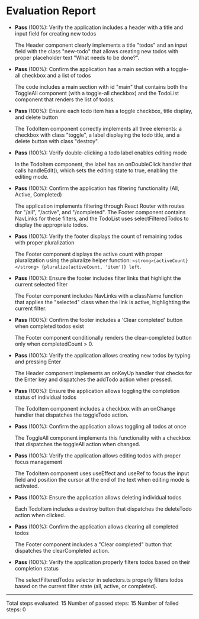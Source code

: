 # Evaluation Report

- **Pass** (100%): Verify the application includes a header with a title and input field for creating new todos
  
  The Header component clearly implements a title "todos" and an input field with the class "new-todo" that allows creating new todos with proper placeholder text "What needs to be done?".

- **Pass** (100%): Confirm the application has a main section with a toggle-all checkbox and a list of todos
  
  The code includes a main section with id "main" that contains both the ToggleAll component (with a toggle-all checkbox) and the TodoList component that renders the list of todos.

- **Pass** (100%): Ensure each todo item has a toggle checkbox, title display, and delete button
  
  The TodoItem component correctly implements all three elements: a checkbox with class "toggle", a label displaying the todo title, and a delete button with class "destroy".

- **Pass** (100%): Verify double-clicking a todo label enables editing mode
  
  In the TodoItem component, the label has an onDoubleClick handler that calls handleEdit(), which sets the editing state to true, enabling the editing mode.

- **Pass** (100%): Confirm the application has filtering functionality (All, Active, Completed)
  
  The application implements filtering through React Router with routes for "/all", "/active", and "/completed". The Footer component contains NavLinks for these filters, and the TodoList uses selectFilteredTodos to display the appropriate todos.

- **Pass** (100%): Verify the footer displays the count of remaining todos with proper pluralization
  
  The Footer component displays the active count with proper pluralization using the pluralize helper function: `<strong>{activeCount}</strong> {pluralize(activeCount, 'item')} left`.

- **Pass** (100%): Ensure the footer includes filter links that highlight the current selected filter
  
  The Footer component includes NavLinks with a className function that applies the "selected" class when the link is active, highlighting the current filter.

- **Pass** (100%): Confirm the footer includes a 'Clear completed' button when completed todos exist
  
  The Footer component conditionally renders the clear-completed button only when completedCount > 0.

- **Pass** (100%): Verify the application allows creating new todos by typing and pressing Enter
  
  The Header component implements an onKeyUp handler that checks for the Enter key and dispatches the addTodo action when pressed.

- **Pass** (100%): Ensure the application allows toggling the completion status of individual todos
  
  The TodoItem component includes a checkbox with an onChange handler that dispatches the toggleTodo action.

- **Pass** (100%): Confirm the application allows toggling all todos at once
  
  The ToggleAll component implements this functionality with a checkbox that dispatches the toggleAll action when changed.

- **Pass** (100%): Verify the application allows editing todos with proper focus management
  
  The TodoItem component uses useEffect and useRef to focus the input field and position the cursor at the end of the text when editing mode is activated.

- **Pass** (100%): Ensure the application allows deleting individual todos
  
  Each TodoItem includes a destroy button that dispatches the deleteTodo action when clicked.

- **Pass** (100%): Confirm the application allows clearing all completed todos
  
  The Footer component includes a "Clear completed" button that dispatches the clearCompleted action.

- **Pass** (100%): Verify the application properly filters todos based on their completion status
  
  The selectFilteredTodos selector in selectors.ts properly filters todos based on the current filter state (all, active, or completed).

---

Total steps evaluated: 15
Number of passed steps: 15
Number of failed steps: 0